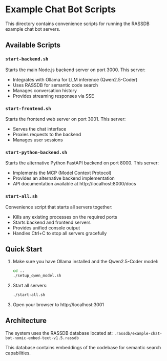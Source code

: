 # Example Chat Bot Scripts

This directory contains convenience scripts for running the RASSDB example chat bot servers.

## Available Scripts

### `start-backend.sh`
Starts the main Node.js backend server on port 3000. This server:
- Integrates with Ollama for LLM inference (Qwen2.5-Coder)
- Uses RASSDB for semantic code search
- Manages conversation history
- Provides streaming responses via SSE

### `start-frontend.sh`
Starts the frontend web server on port 3001. This server:
- Serves the chat interface
- Proxies requests to the backend
- Manages user sessions

### `start-python-backend.sh`
Starts the alternative Python FastAPI backend on port 8000. This server:
- Implements the MCP (Model Context Protocol)
- Provides an alternative backend implementation
- API documentation available at http://localhost:8000/docs

### `start-all.sh`
Convenience script that starts all servers together:
- Kills any existing processes on the required ports
- Starts backend and frontend servers
- Provides unified console output
- Handles Ctrl+C to stop all servers gracefully

## Quick Start

1. Make sure you have Ollama installed and the Qwen2.5-Coder model:
   ```bash
   cd ..
   ./setup_qwen_model.sh
   ```

2. Start all servers:
   ```bash
   ./start-all.sh
   ```

3. Open your browser to http://localhost:3001

## Architecture

The system uses the RASSDB database located at:
`.rassdb/example-chat-bot-nomic-embed-text-v1.5.rassdb`

This database contains embeddings of the codebase for semantic search capabilities.